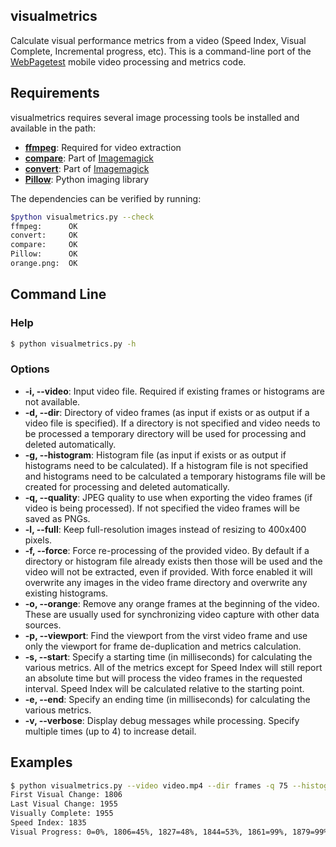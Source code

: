 ## visualmetrics

Calculate visual performance metrics from a video (Speed Index, Visual Complete, Incremental progress, etc).  This is a command-line port of the [WebPagetest](https://github.com/WPO-Foundation/webpagetest) mobile video processing and metrics code.

## Requirements

visualmetrics requires several image processing tools be installed and available in the path:

* **[ffmpeg](https://www.ffmpeg.org/)**: Required for video extraction
* **[compare](http://www.imagemagick.org/)**: Part of [Imagemagick](http://www.imagemagick.org/)
* **[convert](http://www.imagemagick.org/)**: Part of [Imagemagick](http://www.imagemagick.org/)
* **[Pillow](https://github.com/python-pillow/Pillow)**: Python imaging library

The dependencies can be verified by running:
```bash
$python visualmetrics.py --check
ffmpeg:      OK
convert:     OK
compare:     OK
Pillow:      OK
orange.png:  OK
```

## Command Line

### Help
```bash
$ python visualmetrics.py -h
```

### Options
* **-i, --video**: Input video file. Required if existing frames or histograms are not available.
* **-d, --dir**: Directory of video frames (as input if exists or as output if a video file is specified).  If a directory is not specified and video needs to be processed a temporary directory will be used for processing and deleted automatically.
* **-g, --histogram**: Histogram file (as input if exists or as output if histograms need to be calculated).  If a histogram file is not specified and histograms need to be calculated a temporary histograms file will be created for processing and deleted automatically.
* **-q, --quality**: JPEG quality to use when exporting the video frames (if video is being processed).  If not specified the video frames will be saved as PNGs.
* **-l, --full**: Keep full-resolution images instead of resizing to 400x400 pixels.
* **-f, --force**: Force re-processing of the provided video. By default if a directory or histogram file already exists then those will be used and the video will not be extracted, even if provided.  With force enabled it will overwrite any images in the video frame directory and overwrite any existing histograms.
* **-o, --orange**: Remove any orange frames at the beginning of the video.  These are usually used for synchronizing video capture with other data sources.
* **-p, --viewport**: Find the viewport from the virst video frame and use only the viewport for frame de-duplication and metrics calculation.
* **-s, --start**: Specify a starting time (in milliseconds) for calculating the various metrics.  All of the metrics except for Speed Index will still report an absolute time but will process the video frames in the requested interval.  Speed Index will be calculated relative to the starting point.
* **-e, --end**: Specify an ending time (in milliseconds) for calculating the various metrics.
* **-v, --verbose**: Display debug messages while processing. Specify multiple times (up to 4) to increase detail.

## Examples

```bash
$ python visualmetrics.py --video video.mp4 --dir frames -q 75 --histogram histograms.json.gz --orange --viewport
First Visual Change: 1806
Last Visual Change: 1955
Visually Complete: 1955
Speed Index: 1835
Visual Progress: 0=0%, 1806=45%, 1827=48%, 1844=53%, 1861=99%, 1879=99%, 1901=98%, 1922=99%, 1938=99%, 1955=100%
```
